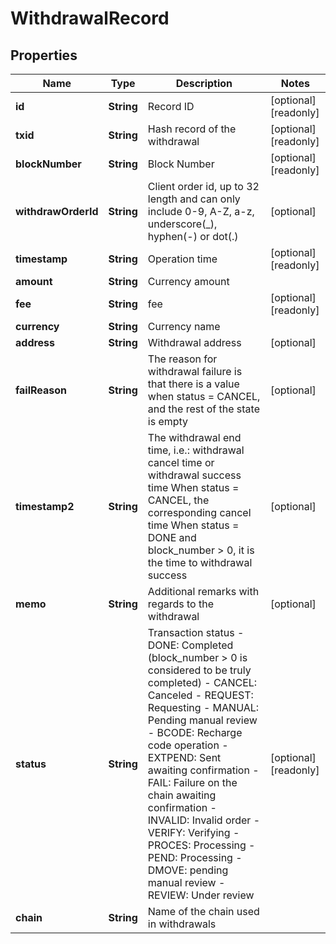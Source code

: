 
# WithdrawalRecord

## Properties

Name | Type | Description | Notes
------------ | ------------- | ------------- | -------------
**id** | **String** | Record ID |  [optional] [readonly]
**txid** | **String** | Hash record of the withdrawal |  [optional] [readonly]
**blockNumber** | **String** | Block Number |  [optional] [readonly]
**withdrawOrderId** | **String** | Client order id, up to 32 length and can only include 0-9, A-Z, a-z, underscore(_), hyphen(-) or dot(.)  |  [optional]
**timestamp** | **String** | Operation time |  [optional] [readonly]
**amount** | **String** | Currency amount | 
**fee** | **String** | fee |  [optional] [readonly]
**currency** | **String** | Currency name | 
**address** | **String** | Withdrawal address |  [optional]
**failReason** | **String** | The reason for withdrawal failure is that there is a value when status &#x3D; CANCEL, and the rest of the state is empty |  [optional]
**timestamp2** | **String** | The withdrawal end time, i.e.: withdrawal cancel time or withdrawal success time When status &#x3D; CANCEL, the corresponding cancel time When status &#x3D; DONE and block_number &gt; 0, it is the time to withdrawal success |  [optional]
**memo** | **String** | Additional remarks with regards to the withdrawal |  [optional]
**status** | **String** | Transaction status  - DONE: Completed (block_number &gt; 0 is considered to be truly completed) - CANCEL: Canceled - REQUEST: Requesting - MANUAL: Pending manual review - BCODE: Recharge code operation - EXTPEND: Sent awaiting confirmation - FAIL: Failure on the chain awaiting confirmation - INVALID: Invalid order - VERIFY: Verifying - PROCES: Processing - PEND: Processing - DMOVE: pending manual review - REVIEW: Under review |  [optional] [readonly]
**chain** | **String** | Name of the chain used in withdrawals | 

